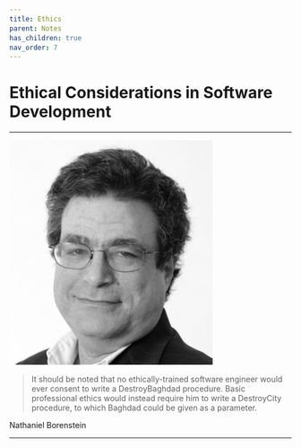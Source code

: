 ```yaml
---
title: Ethics
parent: Notes
has_children: true
nav_order: 7
---
```


# Ethical Considerations in Software Development

<hr class="splash">

![Nathaniel Borenstein](../../images/nathaniel_borenstein.png)

<blockquote class="pretty"><span>
It should be noted that no ethically-trained software engineer would ever consent to write a DestroyBaghdad procedure. Basic professional ethics would instead require him to write a DestroyCity procedure, to which Baghdad could be given as a parameter.</span></blockquote>
<p class="attribution">Nathaniel Borenstein</p>

<hr class="splash">

